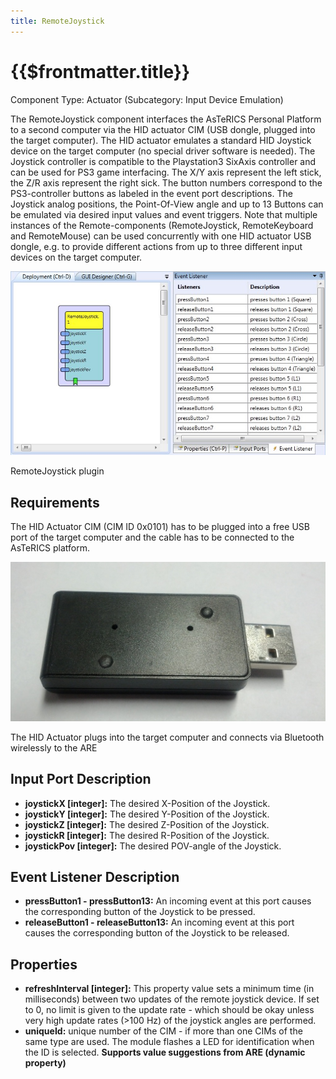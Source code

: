 ```yaml
---
title: RemoteJoystick
---
```


# {{$frontmatter.title}}

Component Type: Actuator (Subcategory: Input Device Emulation)

The RemoteJoystick component interfaces the AsTeRICS Personal Platform to a second computer via the HID actuator CIM (USB dongle, plugged into the target computer). The HID actuator emulates a standard HID Joystick device on the target computer (no special driver software is needed). The Joystick controller is compatible to the Playstation3 SixAxis controller and can be used for PS3 game interfacing. The X/Y axis represent the left stick, the Z/R axis represent the right sick. The button numbers correspond to the PS3-controller buttons as labeled in the event port descriptions. The Joystick analog positions, the Point-Of-View angle and up to 13 Buttons can be emulated via desired input values and event triggers. Note that multiple instances of the Remote-components (RemoteJoystick, RemoteKeyboard and RemoteMouse) can be used concurrently with one HID actuator USB dongle, e.g. to provide different actions from up to three different input devices on the target computer.

![Screenshot: RemoteJoystick plugin](./img/remotejoystick.jpg "Screenshot: RemoteJoystick plugin")

RemoteJoystick plugin

## Requirements

The HID Actuator CIM (CIM ID 0x0101) has to be plugged into a free USB port of the target computer and the cable has to be connected to the AsTeRICS platform.

![HID Actuator CIM](./img/hid_cim.jpg "HID Actuator CIM")

The HID Actuator plugs into the target computer and connects via Bluetooth wirelessly to the ARE

## Input Port Description

*   **joystickX \[integer\]:** The desired X-Position of the Joystick.
*   **joystickY \[integer\]:** The desired Y-Position of the Joystick.
*   **joystickZ \[integer\]:** The desired Z-Position of the Joystick.
*   **joystickR \[integer\]:** The desired R-Position of the Joystick.
*   **joystickPov \[integer\]:** The desired POV-angle of the Joystick.

## Event Listener Description

*   **pressButton1 - pressButton13:** An incoming event at this port causes the corresponding button of the Joystick to be pressed.
*   **releaseButton1 - releaseButton13:** An incoming event at this port causes the corresponding button of the Joystick to be released.

## Properties

*   **refreshInterval \[integer\]:** This property value sets a minimum time (in milliseconds) between two updates of the remote joystick device. If set to 0, no limit is given to the update rate - which should be okay unless very high update rates (>100 Hz) of the joystick angles are performed.
*   **uniqueId:** unique number of the CIM - if more than one CIMs of the same type are used. The module flashes a LED for identification when the ID is selected. **Supports value suggestions from ARE (dynamic property)**